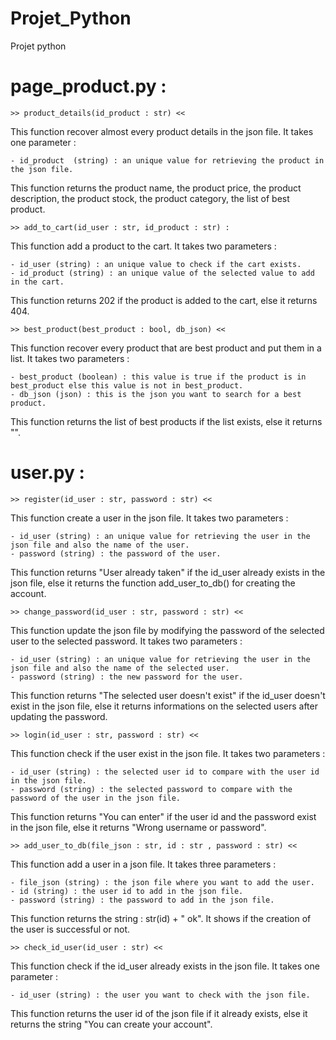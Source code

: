 # Projet_Python
Projet python

# page_product.py : 


    >> product_details(id_product : str) <<

This function recover almost every product details in the json file. It takes one parameter : 

    - id_product  (string) : an unique value for retrieving the product in the json file.

This function returns the product name, the product price, the product description, the product stock, the product category, the list of best product.

    >> add_to_cart(id_user : str, id_product : str) :

This function add a product to the cart. It takes two parameters :

    - id_user (string) : an unique value to check if the cart exists.
    - id_product (string) : an unique value of the selected value to add in the cart.

This function returns 202 if the product is added to the cart, else it returns 404.

    >> best_product(best_product : bool, db_json) <<

This function recover every product that are best product and put them in a list. It takes two parameters : 

    - best_product (boolean) : this value is true if the product is in best_product else this value is not in best_product.
    - db_json (json) : this is the json you want to search for a best product.

This function returns the list of best products if the list exists, else it returns "".

# user.py : 


    >> register(id_user : str, password : str) <<

This function create a user in the json file. It takes two parameters : 

    - id_user (string) : an unique value for retrieving the user in the json file and also the name of the user.
    - password (string) : the password of the user.

This function returns "User already taken" if the id_user already exists in the json file, else it returns the function add_user_to_db() for creating the account.

    >> change_password(id_user : str, password : str) <<

This function update the json file by modifying the password of the selected user to the selected password. It takes two parameters :

    - id_user (string) : an unique value for retrieving the user in the json file and also the name of the selected user.
    - password (string) : the new password for the user.

This function returns "The selected user doesn't exist" if the id_user doesn't exist in the json file, else it returns informations on the selected users after updating the password.

    >> login(id_user : str, password : str) <<

This function check if the user exist in the json file. It takes two parameters :

    - id_user (string) : the selected user id to compare with the user id in the json file.
    - password (string) : the selected password to compare with the password of the user in the json file.

This function returns "You can enter" if the user id and the password exist in the json file, else it returns "Wrong username or password".

    >> add_user_to_db(file_json : str, id : str , password : str) <<

This function add a user in a json file. It takes three parameters :

    - file_json (string) : the json file where you want to add the user.
    - id (string) : the user id to add in the json file.
    - password (string) : the password to add in the json file.

This function returns the string : str(id) + " ok". It shows if the creation of the user is successful or not.

    >> check_id_user(id_user : str) <<

This function check if the id_user already exists in the json file. It takes one parameter : 

    - id_user (string) : the user you want to check with the json file.

This function returns the user id of the json file if it already exists, else it returns the string "You can create your account".
